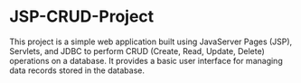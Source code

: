 # JSP-CRUD-Project
This project is a simple web application built using JavaServer Pages (JSP), Servlets, and JDBC to perform CRUD (Create, Read, Update, Delete) operations on a database. It provides a basic user interface for managing data records stored in the database.
